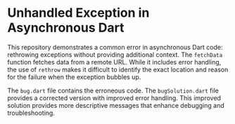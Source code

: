 # Unhandled Exception in Asynchronous Dart

This repository demonstrates a common error in asynchronous Dart code: rethrowing exceptions without providing additional context.  The `fetchData` function fetches data from a remote URL.  While it includes error handling, the use of `rethrow` makes it difficult to identify the exact location and reason for the failure when the exception bubbles up.

The `bug.dart` file contains the erroneous code.  The `bugSolution.dart` file provides a corrected version with improved error handling.  This improved solution provides more descriptive messages that enhance debugging and troubleshooting.
